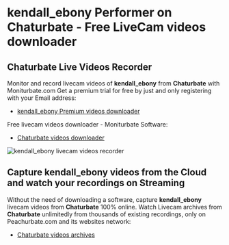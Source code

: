 # kendall_ebony Performer on Chaturbate - Free LiveCam videos downloader

## Chaturbate Live Videos Recorder

Monitor and record livecam videos of **kendall_ebony** from **Chaturbate** with Moniturbate.com
Get a premium trial for free by just and only registering with your Email address:
* [kendall_ebony Premium videos downloader](https://moniturbate.com/request-demo-licence-key.html)

Free livecam videos downloader - Moniturbate Software:
* [Chaturbate videos downloader](https://moniturbate.com/moniturbate-download-software.html)

![kendall_ebony livecam videos recorder](https://peachurnet.com/templates/moniturbate-software.png)


## Capture kendall_ebony videos from the Cloud and watch your recordings on Streaming

Without the need of downloading a software, capture **kendall_ebony** livecam videos from **Chaturbate** 100% online.
Watch Livecam archives from **Chaturbate** unlimitedly from thousands of existing recordings, only on Peachurbate.com and its websites network:
* [Chaturbate videos archives](https://peachurnet.com/)